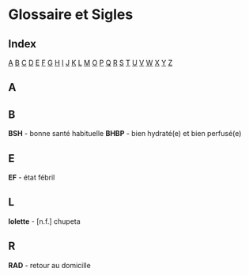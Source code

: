 # Glossaire et Sigles

## Index

[A](#a) [B](#b) [C](#c) [D](#d) [E](#e) [F](#f) [G](#g) [H](#h) [I](#i) [J](#j) [K](#k) [L](#l) [M](#n) [O](#o) [P](#p) [Q](#q) [R](#r) [S](#s) [T](#t) [U](#u) [V](#v) [W](#w) [X](#x) [Y](#y) [Z](#z)

## A

## B
**BSH** - bonne santé habituelle
**BHBP** - bien hydraté(e) et bien perfusé(e)  

## E
**EF** - état fébril  

## L

**lolette** - [n.f.] chupeta

## R
**RAD** - retour au domicille
